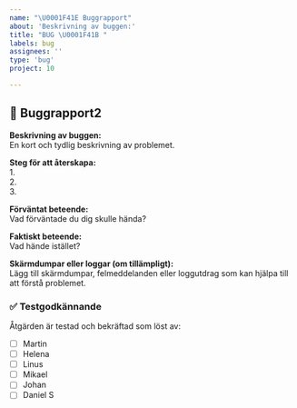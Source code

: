 ```yaml
---
name: "\U0001F41E Buggrapport"
about: 'Beskrivning av buggen:'
title: "BUG \U0001F41B "
labels: bug
assignees: ''
type: 'bug'
project: 10

---
```


## 🐞 Buggrapport2

**Beskrivning av buggen:**  
En kort och tydlig beskrivning av problemet.

**Steg för att återskapa:**  
1.  
2.  
3.  

**Förväntat beteende:**  
Vad förväntade du dig skulle hända?

**Faktiskt beteende:**  
Vad hände istället?

**Skärmdumpar eller loggar (om tillämpligt):**  
Lägg till skärmdumpar, felmeddelanden eller loggutdrag som kan hjälpa till att förstå problemet.

### ✅ Testgodkännande

Åtgärden är testad och bekräftad som löst av:
- [ ] Martin
- [ ] Helena
- [ ] Linus
- [ ] Mikael
- [ ] Johan
- [ ] Daniel S
